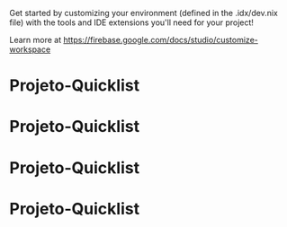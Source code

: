 Get started by customizing your environment (defined in the .idx/dev.nix file) with the tools and IDE extensions you'll need for your project!

Learn more at https://firebase.google.com/docs/studio/customize-workspace
# Projeto-Quicklist
# Projeto-Quicklist
# Projeto-Quicklist
# Projeto-Quicklist
